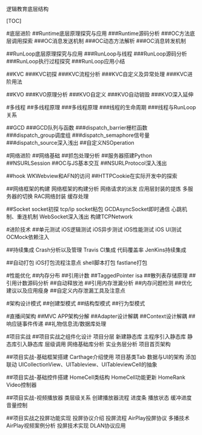 逻辑教育底层结构

[TOC]

#底层进阶
##Runtime底层原理探究与应用
###Runtime源码分析
###OC方法底层调用探索
###OC消息发送机制
###OC动态方法解析
###OC消息转发机制

##RunLoop底层原理探究与应用
###RunLoop与线程
###RunLoop源码分析
###RunLoop执行过程探究
###RunLoop应用小结

##KVC
###KVC初探
###KVC流程分析
###KVC自定义及异常处理
###KVC进阶用法

##KVO
###KVO原理分析
###KVO自定义
###KVO自动销毁
###KVO深入延伸

#多线程
##多线程原理
###多线程原理
###线程的生命周期
###线程与RunLoop关系

##GCD
###GCD队列与函数
###dispatch_barrier栅栏函数
###dispatch_group调度组
###dispatch_semaphore信号量
###dispatch_source深入浅出
##自定义NSOperation

#网络进阶
##网络基础
##抓包处理分析
##服务器搭建Python
##NSURLSession
##OC与JS基本交互
##NSURLProtocol深入浅出




##hook WKWebview和AFN的访问
##HTTPCookie在实际开发中的探索

##网络框架的构建
网络框架的构建分析
网络请求的派发
应用层封装的提炼
多服务器的切换
RAC网络封装
缓存处理

##Socket
socket初探
tcp/ip
socket粘包
GCDAsyncSocket即时通信
心跳机制、重连机制
WebSocket深入浅出
构建TCPNetwork

#进阶技术
##单元测试
iOS逻辑测试
iOS异步测试
iOS性能测试
iOS UI测试
OCMock依赖注入

##持续集成
Crash分析以及管理
Travis CI集成 代码覆盖率
JenKins持续集成

##自动打包
iOS打包流程注意点
shell脚本打包
fastlane打包

#性能优化
##内存分布
##引用计数
##TaggedPointer isa
##散列表存储原理
##引用计数源码分析
##自动释放池
##引用内存泄漏分析
##内存问题检测
##优化建议以及应用瘦身
##自定义内存泄漏工具及注意点

#架构设计模式
##创建型模式
##结构型模式
##行为型模式

#直播间架构
##MVC APP架构分解
##Adapter设计解耦
##Context设计解耦
##响应链事件传递
##礼物信息流/数据库处理

#项目实战
##项目实战之组件化设计
项目分层
新建静态库
主程序引入静态库
静态库引入静态库
层级调用
网络基础库分析
实业务层分析
项目首页架构


##项目实战-基础框架搭建
Carthage介绍使用
项目基类Tab
数据与UI的架构
添加联动
UICollectionView、UITableview、UITableviewCell的抽象

##项目实战-基础控件搭建
HomeCell类结构
HomeCell功能更新
HomeRank
Video控制器


##项目实战-视频播放器
类层级关系
创建播放器流程
进度条
播放状态
缓冲进度
音量控制

##项目实战之投屏功能实现
投屏协议介绍
投屏流程
AirPlay投屏协议
多播技术
AirPlay视频案例分析
投屏技术实现
DLAN协议应用

